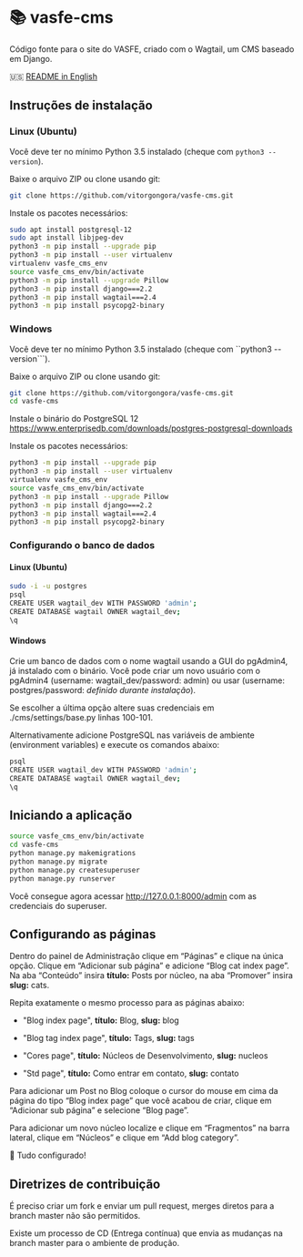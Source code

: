 # :books: vasfe-cms
Código fonte para o site do VASFE, criado com o Wagtail, um CMS baseado em Django.

:us: [README in English](https://github.com/vitorgongora/vasfe-cms/blob/master/README.pt-BR.md)
## Instruções de instalação
### Linux (Ubuntu)
Você deve ter no mínimo Python 3.5 instalado (cheque com ``python3 --version``).<br/>

Baixe o arquivo ZIP ou clone usando git:<br/>
```bash
git clone https://github.com/vitorgongora/vasfe-cms.git
```

Instale os pacotes necessários:
```bash
sudo apt install postgresql-12
sudo apt install libjpeg-dev
python3 -m pip install --upgrade pip
python3 -m pip install --user virtualenv
virtualenv vasfe_cms_env
source vasfe_cms_env/bin/activate
python3 -m pip install --upgrade Pillow
python3 -m pip install django===2.2
python3 -m pip install wagtail===2.4
python3 -m pip install psycopg2-binary
```

### Windows
Você deve ter no mínimo Python 3.5 instalado (cheque com ``python3 --version```).<br/>

Baixe o arquivo ZIP ou clone usando git:<br/>
```bash
git clone https://github.com/vitorgongora/vasfe-cms.git
cd vasfe-cms
```
Instale o binário do PostgreSQL 12 https://www.enterprisedb.com/downloads/postgres-postgresql-downloads<br/>

Instale os pacotes necessários:
```bash
python3 -m pip install --upgrade pip
python3 -m pip install --user virtualenv
virtualenv vasfe_cms_env
source vasfe_cms_env/bin/activate
python3 -m pip install --upgrade Pillow
python3 -m pip install django===2.2
python3 -m pip install wagtail===2.4
python3 -m pip install psycopg2-binary
```

### Configurando o banco de dados
#### Linux (Ubuntu)
```bash
sudo -i -u postgres
psql
CREATE USER wagtail_dev WITH PASSWORD 'admin';
CREATE DATABASE wagtail OWNER wagtail_dev;
\q
```

#### Windows
Crie um banco de dados com o nome wagtail usando a GUI do pgAdmin4, já instalado com o binário. Você pode criar um novo usuário com o pgAdmin4 (username: wagtail_dev/password: admin) ou usar (username: postgres/password: *definido durante instalação*).

Se escolher a última opção altere suas credenciais em ./cms/settings/base.py linhas 100-101.

Alternativamente adicione PostgreSQL nas variáveis de ambiente (environment variables) e execute os comandos abaixo:
```bash
psql
CREATE USER wagtail_dev WITH PASSWORD 'admin';
CREATE DATABASE wagtail OWNER wagtail_dev;
\q
```

## Iniciando a aplicação
```bash
source vasfe_cms_env/bin/activate
cd vasfe-cms
python manage.py makemigrations
python manage.py migrate
python manage.py createsuperuser
python manage.py runserver
```

Você consegue agora acessar http://127.0.0.1:8000/admin com as credenciais do superuser.

## Configurando as páginas
Dentro do painel de Administração clique em “Páginas” e clique na única opção.
Clique em “Adicionar sub página” e adicione “Blog cat index page”. Na aba “Conteúdo” insira **título:** Posts por núcleo, na aba “Promover” insira **slug:** cats. 

Repita exatamente o mesmo processo para as páginas abaixo:

* "Blog index page", **título:** Blog, **slug:** blog

* "Blog tag index page", **título:** Tags, **slug:** tags

* "Cores page", **título:** Núcleos de Desenvolvimento, **slug:** nucleos

* "Std page", **título:** Como entrar em contato, **slug:** contato

Para adicionar um Post no Blog coloque o cursor do mouse em cima da página do tipo “Blog index page” que você acabou de criar, clique em “Adicionar sub página” e selecione “Blog page”.

Para adicionar um novo núcleo localize e clique em “Fragmentos” na barra lateral, clique em “Núcleos” e clique em “Add blog category”.

:tada: Tudo configurado!

## Diretrizes de contribuição
É preciso criar um fork e enviar um pull request, merges diretos para a branch master não são permitidos.

Existe um processo de CD (Entrega contínua) que envia as mudanças na branch master para o ambiente de produção.
